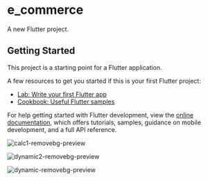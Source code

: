 # e_commerce

A new Flutter project.

## Getting Started

This project is a starting point for a Flutter application.

A few resources to get you started if this is your first Flutter project:

- [Lab: Write your first Flutter app](https://docs.flutter.dev/get-started/codelab)
- [Cookbook: Useful Flutter samples](https://docs.flutter.dev/cookbook)

For help getting started with Flutter development, view the
[online documentation](https://docs.flutter.dev/), which offers tutorials,
samples, guidance on mobile development, and a full API reference.



![calc1-removebg-preview](https://github.com/Shalu6634/e_commerce/assets/149373622/0cbb04cf-ce18-4c51-a0cb-50979bc17c6a)



![dynamic2-removebg-preview](https://github.com/Shalu6634/e_commerce/assets/149373622/cfb1184e-bb4e-46ca-b183-083c2dd87acd)


![dynamic-removebg-preview](https://github.com/Shalu6634/e_commerce/assets/149373622/40377c47-3589-4bd4-a6c5-b2c734831512)


